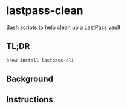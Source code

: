 # lastpass-clean
Bash scripts to help clean up a LastPass vault

## TL;DR

```shell
brew install lastpass-cli
```

## Background

## Instructions
